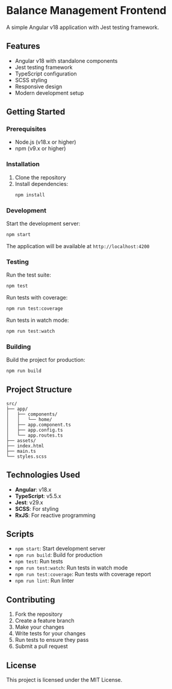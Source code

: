 # Balance Management Frontend

A simple Angular v18 application with Jest testing framework.

## Features

- Angular v18 with standalone components
- Jest testing framework
- TypeScript configuration
- SCSS styling
- Responsive design
- Modern development setup

## Getting Started

### Prerequisites

- Node.js (v18.x or higher)
- npm (v9.x or higher)

### Installation

1. Clone the repository
2. Install dependencies:
   ```bash
   npm install
   ```

### Development

Start the development server:
```bash
npm start
```

The application will be available at `http://localhost:4200`

### Testing

Run the test suite:
```bash
npm test
```

Run tests with coverage:
```bash
npm run test:coverage
```

Run tests in watch mode:
```bash
npm run test:watch
```

### Building

Build the project for production:
```bash
npm run build
```

## Project Structure

```
src/
├── app/
│   ├── components/
│   │   └── home/
│   ├── app.component.ts
│   ├── app.config.ts
│   └── app.routes.ts
├── assets/
├── index.html
├── main.ts
└── styles.scss
```

## Technologies Used

- **Angular**: v18.x
- **TypeScript**: v5.5.x
- **Jest**: v29.x
- **SCSS**: For styling
- **RxJS**: For reactive programming

## Scripts

- `npm start`: Start development server
- `npm run build`: Build for production
- `npm test`: Run tests
- `npm run test:watch`: Run tests in watch mode
- `npm run test:coverage`: Run tests with coverage report
- `npm run lint`: Run linter

## Contributing

1. Fork the repository
2. Create a feature branch
3. Make your changes
4. Write tests for your changes
5. Run tests to ensure they pass
6. Submit a pull request

## License

This project is licensed under the MIT License.
